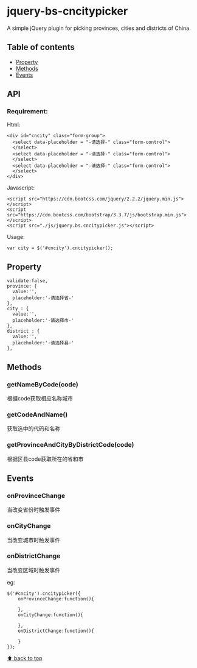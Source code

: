 # jquery-bs-cncitypicker

A simple jQuery plugin for picking provinces, cities and districts of China.

## Table of contents

- [Property](#property)
- [Methods](#methods)
- [Events](#events)

## API

### Requirement:

Html:
```
<div id="cncity" class="form-group">
  <select data-placeholder = "-请选择-" class="form-control">
  </select>
  <select data-placeholder = "-请选择-" class="form-control">
  </select>
  <select data-placeholder = "-请选择-" class="form-control">
  </select>
</div>
```

Javascript:
```
<script src="https://cdn.bootcss.com/jquery/2.2.2/jquery.min.js"></script>
<script src="https://cdn.bootcss.com/bootstrap/3.3.7/js/bootstrap.min.js"></script>
<script src="./js/jquery.bs.cncitypicker.js"></script>
```

Usage:
```
var city = $('#cncity').cncitypicker();
```

## Property

```
validate:false,
province: {
  value:'',
  placeholder:'-请选择省-'
},
city : {
  value:'',
  placeholder:'-请选择市-'
},
district : {
  value:'',
  placeholder:'-请选择县-'
},

```

## Methods

### getNameByCode(code)

根据code获取相应名称城市

### getCodeAndName()

获取选中的代码和名称

### getProvinceAndCityByDistrictCode(code)

根据区县code获取所在的省和市


## Events

### onProvinceChange

当改变省份时触发事件

### onCityChange

当改变城市时触发事件

### onDistrictChange

当改变区域时触发事件

eg:

```
$('#cncity').cncitypicker({
    onProvinceChange:function(){

    },
    onCityChange:function(){

    },
    onDistrictChange:function(){

    }
});
```
[⬆ back to top](#table-of-contents)

